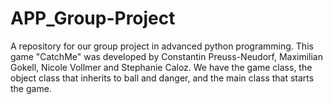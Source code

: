 # APP_Group-Project
A repository for our group project in advanced python programming.
This game "CatchMe" was developed by Constantin Preuss-Neudorf, Maximilian Gokell, Nicole Vollmer and Stephanie Caloz.
We have the game class, the object class that inherits to ball and danger, and the main class that starts the game.
